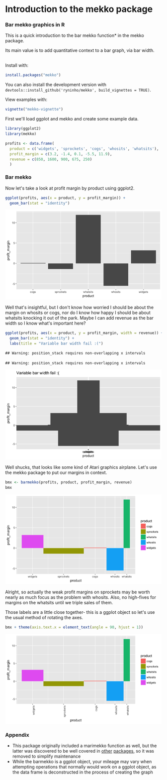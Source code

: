 Introduction to the mekko package
================

### Bar mekko graphics in R

This is a quick introduction to the bar mekko function\* in the mekko package.

Its main value is to add quantitative context to a bar graph, via bar width.

<br> Install with:

``` r
install.packages("mekko")
```

You can also install the development version with `devtools::install_github('ryninho/mekko', build_vignettes = TRUE)`.

View examples with:

``` r
vignette("mekko-vignette")
```

First we'll load ggplot and mekko and create some example data.

``` r
library(ggplot2)
library(mekko)
```

``` r
profits <- data.frame(
  product = c('widgets', 'sprockets', 'cogs', 'whosits', 'whatsits'),
  profit_margin = c(3.2, -1.4, 0.1, -5.5, 11.9),
  revenue = c(850, 1600, 900, 675, 250)
  )
```

### Bar mekko

Now let's take a look at profit margin by product using ggplot2.

``` r
ggplot(profits, aes(x = product, y = profit_margin)) +
  geom_bar(stat = "identity")
```

![](mekko-vignette_files/figure-markdown_github-ascii_identifiers/current-state-bad-example-bar-mekko-1.png)

Well that's insightful, but I don't know how worried I should be about the margin on whosits or cogs, nor do I know how happy I should be about whatsits knocking it out of the park. Maybe I can add revenue as the bar width so I know what's important here?

``` r
ggplot(profits, aes(x = product, y = profit_margin, width = revenue)) +
  geom_bar(stat = "identity") +
  labs(title = "Variable bar width fail :(")
```

    ## Warning: position_stack requires non-overlapping x intervals

    ## Warning: position_stack requires non-overlapping x intervals

![](mekko-vignette_files/figure-markdown_github-ascii_identifiers/ggplot-bar-width-fail-1.png)

Well shucks, that looks like some kind of Atari graphics airplane. Let's use the mekko package to put our margins in context.

``` r
bmx <- barmekko(profits, product, profit_margin, revenue)
bmx
```

![](mekko-vignette_files/figure-markdown_github-ascii_identifiers/bar-mekko-example-1.png)

Alright, so actually the weak profit margins on sprockets may be worth nearly as much focus as the problem with whosits. Also, no high-fives for margins on the whatsits until we triple sales of them.

Those labels are a little close together- this is a ggplot object so let's use the usual method of rotating the axes.

``` r
bmx + theme(axis.text.x = element_text(angle = 90, hjust = 1))
```

![](mekko-vignette_files/figure-markdown_github-ascii_identifiers/bar-mekko-extension-1.png)

### Appendix

-   This package originally included a marimekko function as well, but the latter was discovered to be well covered in [other](https://CRAN.R-project.org/package=ggmosaic/vignettes/ggmosaic.html) [packages](https://www.semanticscholar.org/paper/Product-Plots-Wickham-Hofmann/0598a59354cb96161d68dab91fb0de21fb8671fd/figure/6), so it was removed to simplify maintenance
-   While the barmekko is a ggplot object, your mileage may vary when attempting operations that normally would work on a ggplot object, as the data frame is deconstructed in the process of creating the graph

